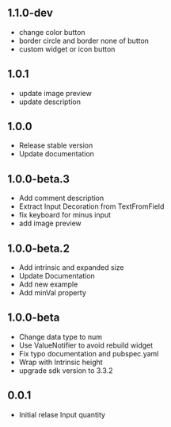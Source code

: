 ## 1.1.0-dev
 - change color button
 - border circle and border none of button
 - custom widget or icon button

## 1.0.1

- update image preview
- update description

## 1.0.0

- Release stable version
- Update documentation

## 1.0.0-beta.3

- Add comment description
- Extract Input Decoration from TextFromField
- fix keyboard for minus input
- add image preview

## 1.0.0-beta.2

- Add intrinsic and expanded size
- Update Documentation
- Add new example
- Add minVal property

## 1.0.0-beta

- Change data type to num
- Use ValueNotifier to avoid rebuild widget
- Fix typo documentation and pubspec.yaml
- Wrap with Intrinsic height
- upgrade sdk version to 3.3.2

## 0.0.1

- Initial relase Input quantity
